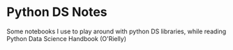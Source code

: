 # Python DS Notes

Some notebooks I use to play around with python DS libraries, while reading 
Python Data Science Handbook (O'Rielly)
